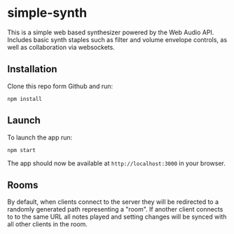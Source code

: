 # simple-synth

This is a simple web based synthesizer powered by the Web Audio API. Includes
basic synth staples such as filter and volume envelope controls, as well as
collaboration via websockets.

## Installation

Clone this repo form Github and run:

```
npm install
```

## Launch

To launch the app run:

```
npm start
```

The app should now be available at `http://localhost:3000` in your browser.

## Rooms

By default, when clients connect to the server they will be redirected to a
randomly generated path representing a "room". If another client connects to
to the same URL all notes played and setting changes will be synced with all
other clients in the room.

